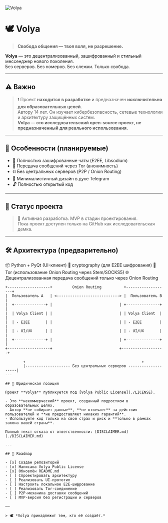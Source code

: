 ![Volya](https://github.com/user-attachments/assets/46203b9e-4f42-4a4a-96b2-167e892eb731)

# 🕊️ Volya

> **Свобода общения — твоя воля, не разрешение.**

**Volya** — это децентрализованный, зашифрованный и стильный мессенджер нового поколения.  
Без серверов. Без номеров. Без слежки. Только свобода.

---

## ⚠️ Важно

> ❗ Проект **находится в разработке** и предназначен **исключительно для образовательных целей**.  
> Автору 14 лет. Он изучает кибербезопасность, сетевые технологии и архитектуру защищённых систем.  
> **Volya — это исследовательский open-source проект, не предназначенный для реального использования.**

---

## 🧩 Особенности (планируемые)

- 💬 Полностью зашифрованные чаты (E2EE, Libsodium)
- 🧅 Передача сообщений через Tor (анонимность)
- ⛓️ Без центральных серверов (P2P / Onion Routing)
- 🖤 Минималистичный дизайн в духе Telegram
- 🔓 Полностью открытый код

---

## 🚧 Статус проекта

> 🚀 Активная разработка. MVP в стадии проектирования.  
> Пока проект доступен только на GitHub как исследовательская демка.

---

## 🛠️ Архитектура (предварительно)

📦 Python + PyQt (UI-клиент)
🔐 cryptography (для E2EE шифрования)
🧅 Tor (использование Onion Routing через Stem/SOCKS5)
🌐 Децентрализованная передача сообщений только через Onion Routing

```plaintext
+-------------------+         Onion Routing          +-------------------+
|  Пользователь A   | <----------------------------> |  Пользователь B   |
|  +--------------+ |                              | +---------------+ |
|  | Volya Client | |                              | | Volya Client  | |
|  | - E2EE       | |                              | | - E2EE        | |
|  | - UI/UX      | |                              | | - UI/UX       | |
|  +--------------+ |                              | +---------------+ |
+-------------------+                              +-------------------+

        ↑                                                    ↑
        |-------------------- Без центральных серверов --------------------|
---

## 📜 Юридическая позиция

Проект **Volya** публикуется под [Volya Public License](./LICENSE).

- Это **некоммерческий** проект, созданный подростком в образовательных целях.
- Автор **не собирает данные**, **не отвечает** за действия пользователей и **не предоставляет никаких гарантий**.
- Используйте код только на свой страх и риск и **только в рамках закона вашей страны**.

Полный текст отказа от ответственности: [DISCLAIMER.md](./DISCLAIMER.md)

---

## 📅 Roadmap

- [x] Создан репозиторий
- [x] Написана Volya Public License
- [x] Обновлён README.md
- [ ] Спроектировать архитектуру
- [ ] Реализовать UI-прототип
- [ ] Настроить локальное E2E-шифрование
- [ ] Реализовать Tor-соединение
- [ ] P2P-механика доставки сообщений
- [ ] MVP-версия без регистрации и серверов

——

> 🕊️ *Volya принадлежит тем, кто её создаёт.*
